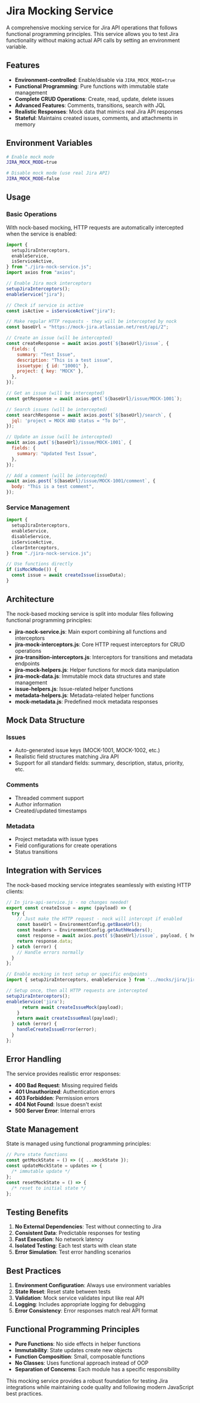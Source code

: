 # Jira Mocking Service

A comprehensive mocking service for Jira API operations that follows functional
programming principles. This service allows you to test Jira functionality
without making actual API calls by setting an environment variable.

## Features

- **Environment-controlled**: Enable/disable via `JIRA_MOCK_MODE=true`
- **Functional Programming**: Pure functions with immutable state management
- **Complete CRUD Operations**: Create, read, update, delete issues
- **Advanced Features**: Comments, transitions, search with JQL
- **Realistic Responses**: Mock data that mimics real Jira API responses
- **Stateful**: Maintains created issues, comments, and attachments in memory

## Environment Variables

```bash
# Enable mock mode
JIRA_MOCK_MODE=true

# Disable mock mode (use real Jira API)
JIRA_MOCK_MODE=false
```

## Usage

### Basic Operations

With nock-based mocking, HTTP requests are automatically intercepted when the
service is enabled:

```javascript
import {
  setupJiraInterceptors,
  enableService,
  isServiceActive,
} from "./jira-nock-service.js";
import axios from "axios";

// Enable Jira mock interceptors
setupJiraInterceptors();
enableService("jira");

// Check if service is active
const isActive = isServiceActive("jira");

// Make regular HTTP requests - they will be intercepted by nock
const baseUrl = "https://mock-jira.atlassian.net/rest/api/2";

// Create an issue (will be intercepted)
const createResponse = await axios.post(`${baseUrl}/issue`, {
  fields: {
    summary: "Test Issue",
    description: "This is a test issue",
    issuetype: { id: "10001" },
    project: { key: "MOCK" },
  },
});

// Get an issue (will be intercepted)
const getResponse = await axios.get(`${baseUrl}/issue/MOCK-1001`);

// Search issues (will be intercepted)
const searchResponse = await axios.post(`${baseUrl}/search`, {
  jql: 'project = MOCK AND status = "To Do"',
});

// Update an issue (will be intercepted)
await axios.put(`${baseUrl}/issue/MOCK-1001`, {
  fields: {
    summary: "Updated Test Issue",
  },
});

// Add a comment (will be intercepted)
await axios.post(`${baseUrl}/issue/MOCK-1001/comment`, {
  body: "This is a test comment",
});
```

### Service Management

```javascript
import {
  setupJiraInterceptors,
  enableService,
  disableService,
  isServiceActive,
  clearInterceptors,
} from "./jira-nock-service.js";

// Use functions directly
if (isMockMode()) {
  const issue = await createIssue(issueData);
}
```

## Architecture

The nock-based mocking service is split into modular files following functional
programming principles:

- **jira-nock-service.js**: Main export combining all functions and interceptors
- **jira-mock-interceptors.js**: Core HTTP request interceptors for CRUD
  operations
- **jira-transition-interceptors.js**: Interceptors for transitions and metadata
  endpoints
- **jira-mock-helpers.js**: Helper functions for mock data manipulation
- **jira-mock-data.js**: Immutable mock data structures and state management
- **issue-helpers.js**: Issue-related helper functions
- **metadata-helpers.js**: Metadata-related helper functions
- **mock-metadata.js**: Predefined mock metadata responses

## Mock Data Structure

### Issues

- Auto-generated issue keys (MOCK-1001, MOCK-1002, etc.)
- Realistic field structures matching Jira API
- Support for all standard fields: summary, description, status, priority, etc.

### Comments

- Threaded comment support
- Author information
- Created/updated timestamps

### Metadata

- Project metadata with issue types
- Field configurations for create operations
- Status transitions

## Integration with Services

The nock-based mocking service integrates seamlessly with existing HTTP clients:

```javascript
// In jira-api-service.js - no changes needed!
export const createIssue = async (payload) => {
  try {
    // Just make the HTTP request - nock will intercept if enabled
    const baseUrl = EnvironmentConfig.getBaseUrl();
    const headers = EnvironmentConfig.getAuthHeaders();
    const response = await axios.post(`${baseUrl}/issue`, payload, { headers });
    return response.data;
  } catch (error) {
    // Handle errors normally
  }
};

// Enable mocking in test setup or specific endpoints
import { setupJiraInterceptors, enableService } from '../mocks/jira/jira-nock-service.js';

// Setup once, then all HTTP requests are intercepted
setupJiraInterceptors();
enableService('jira');
      return await createIssueMock(payload);
    }
    return await createIssueReal(payload);
  } catch (error) {
    handleCreateIssueError(error);
  }
};
```

## Error Handling

The service provides realistic error responses:

- **400 Bad Request**: Missing required fields
- **401 Unauthorized**: Authentication errors
- **403 Forbidden**: Permission errors
- **404 Not Found**: Issue doesn't exist
- **500 Server Error**: Internal errors

## State Management

State is managed using functional programming principles:

```javascript
// Pure state functions
const getMockState = () => ({ ...mockState });
const updateMockState = updates => {
  /* immutable update */
};
const resetMockState = () => {
  /* reset to initial state */
};
```

## Testing Benefits

1. **No External Dependencies**: Test without connecting to Jira
2. **Consistent Data**: Predictable responses for testing
3. **Fast Execution**: No network latency
4. **Isolated Testing**: Each test starts with clean state
5. **Error Simulation**: Test error handling scenarios

## Best Practices

1. **Environment Configuration**: Always use environment variables
2. **State Reset**: Reset state between tests
3. **Validation**: Mock service validates input like real API
4. **Logging**: Includes appropriate logging for debugging
5. **Error Consistency**: Error responses match real API format

## Functional Programming Principles

- **Pure Functions**: No side effects in helper functions
- **Immutability**: State updates create new objects
- **Function Composition**: Small, composable functions
- **No Classes**: Uses functional approach instead of OOP
- **Separation of Concerns**: Each module has a specific responsibility

This mocking service provides a robust foundation for testing Jira integrations
while maintaining code quality and following modern JavaScript best practices.

